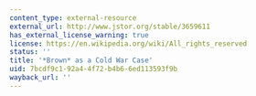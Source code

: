 ```yaml
---
content_type: external-resource
external_url: http://www.jstor.org/stable/3659611
has_external_license_warning: true
license: https://en.wikipedia.org/wiki/All_rights_reserved
status: ''
title: '*Brown* as a Cold War Case'
uid: 7bcdf9c1-92a4-4f72-b4b6-6ed113593f9b
wayback_url: ''
---
```

